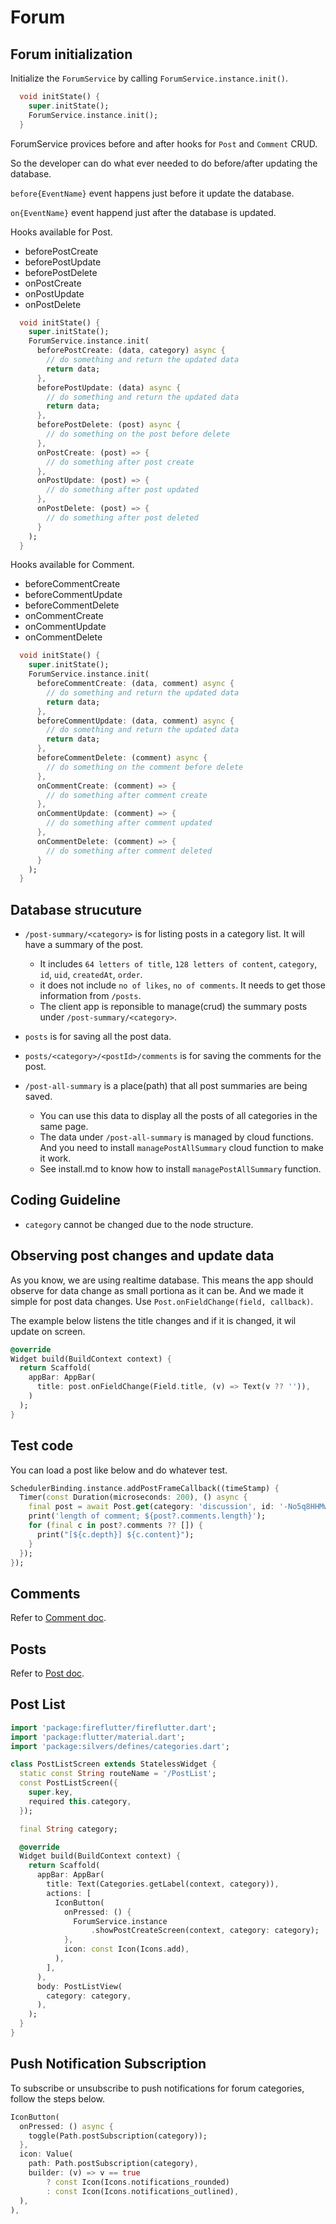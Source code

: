 # Forum

## Forum initialization

Initialize the `ForumService` by calling `ForumService.instance.init()`.

```dart
  void initState() {
    super.initState();
    ForumService.instance.init();
  }
```

ForumService provices before and after hooks for `Post` and `Comment` CRUD.

So the developer can do what ever needed to do before/after updating the database.

`before{EventName}` event happens just before it update the database. 

`on{EventName}` event happend just after the database is updated.

Hooks available for Post.

- beforePostCreate
- beforePostUpdate
- beforePostDelete
- onPostCreate
- onPostUpdate
- onPostDelete

```dart
  void initState() {
    super.initState();
    ForumService.instance.init(
      beforePostCreate: (data, category) async {
        // do something and return the updated data
        return data;
      },
      beforePostUpdate: (data) async {
        // do something and return the updated data
        return data;
      },
      beforePostDelete: (post) async {
        // do something on the post before delete
      },
      onPostCreate: (post) => {
        // do something after post create
      },
      onPostUpdate: (post) => {
        // do something after post updated
      },
      onPostDelete: (post) => {
        // do something after post deleted
      }
    );
  }
```

Hooks available for Comment.

- beforeCommentCreate
- beforeCommentUpdate
- beforeCommentDelete
- onCommentCreate
- onCommentUpdate
- onCommentDelete

```dart
  void initState() {
    super.initState();
    ForumService.instance.init(
      beforeCommentCreate: (data, comment) async {
        // do something and return the updated data
        return data;
      },
      beforeCommentUpdate: (data, comment) async {
        // do something and return the updated data
        return data;
      },
      beforeCommentDelete: (comment) async {
        // do something on the comment before delete
      },
      onCommentCreate: (comment) => {
        // do something after comment create
      },
      onCommentUpdate: (comment) => {
        // do something after comment updated
      },
      onCommentDelete: (comment) => {
        // do something after comment deleted
      }
    );
  }
```

## Database strucuture

- `/post-summary/<category>` is for listing posts in a category list. It will have a summary of the post.
  - It includes `64 letters of title`, `128 letters of content`, `category`, `id`, `uid`, `createdAt`, `order`.
  - it does not include `no of likes`, `no of comments`. It needs to get those information from `/posts`.
  - The client app is reponsible to manage(crud) the summary posts under `/post-summary/<category>`.
- `posts` is for saving all the post data.
- `posts/<category>/<postId>/comments` is for saving the comments for the post.

- `/post-all-summary` is a place(path) that all post summaries are being saved.
  - You can use this data to display all the posts of all categories in the same page.
  - The data under `/post-all-summary` is managed by cloud functions. And you need to install `managePostAllSummary` cloud function to make it work.
  - See install.md to know how to install `managePostAllSummary` function.

## Coding Guideline

- `category` cannot be changed due to the node structure.

## Observing post changes and update data

As you know, we are using realtime database. This means the app should observe for data change as small portiona as it can be. And we made it simple for post data changes. Use `Post.onFieldChange(field, callback)`.

The example below listens the title changes and if it is changed, it wil update on screen.

```dart
@override
Widget build(BuildContext context) {
  return Scaffold(
    appBar: AppBar(
      title: post.onFieldChange(Field.title, (v) => Text(v ?? '')),
    )
  );
}
```

## Test code

You can load a post like below and do whatever test.

```dart
SchedulerBinding.instance.addPostFrameCallback((timeStamp) {
  Timer(const Duration(microseconds: 200), () async {
    final post = await Post.get(category: 'discussion', id: '-No5q8HHMw7ZDZSjR-Qu');
    print('length of comment; ${post?.comments.length}');
    for (final c in post?.comments ?? []) {
      print("[${c.depth}] ${c.content}");
    }
  });
});
```

## Comments

Refer to [Comment doc](comments.md).

## Posts

Refer to [Post doc](post.md).

## Post List

```dart
import 'package:fireflutter/fireflutter.dart';
import 'package:flutter/material.dart';
import 'package:silvers/defines/categories.dart';

class PostListScreen extends StatelessWidget {
  static const String routeName = '/PostList';
  const PostListScreen({
    super.key,
    required this.category,
  });

  final String category;

  @override
  Widget build(BuildContext context) {
    return Scaffold(
      appBar: AppBar(
        title: Text(Categories.getLabel(context, category)),
        actions: [
          IconButton(
            onPressed: () {
              ForumService.instance
                  .showPostCreateScreen(context, category: category);
            },
            icon: const Icon(Icons.add),
          ),
        ],
      ),
      body: PostListView(
        category: category,
      ),
    );
  }
}
```

## Push Notification Subscription

To subscribe or unsubscribe to push notifications for forum categories, follow the steps below.

```dart
IconButton(
  onPressed: () async {
    toggle(Path.postSubscription(category));
  },
  icon: Value(
    path: Path.postSubscription(category),
    builder: (v) => v == true
        ? const Icon(Icons.notifications_rounded)
        : const Icon(Icons.notifications_outlined),
  ),
),
```
